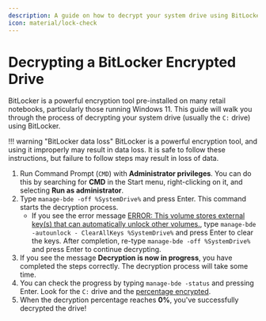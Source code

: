```yaml
---
description: A guide on how to decrypt your system drive using BitLocker
icon: material/lock-check
---
```


# Decrypting a BitLocker Encrypted Drive

BitLocker is a powerful encryption tool pre-installed on many retail notebooks, particularly those running Windows 11. This guide will walk you through the process of decrypting your system drive (usually the `C:` drive) using BitLocker.

!!! warning "BitLocker data loss"
    BitLocker is a powerful encryption tool, and using it improperly may result in data loss. It is safe to follow these instructions, but failure to follow steps may result in loss of data.

1. Run Command Prompt (`CMD`) with **Administrator privileges**. You can do this by searching for **CMD** in the Start menu, right-clicking on it, and selecting **Run as administrator**.
2. Type `manage-bde -off %SystemDrive%` and press Enter. This command starts the decryption process.
    - If you see the error message [ERROR: This volume stores external key(s) that can automatically unlock other volumes.](../../assets/images/bitlocker-error-decrypting.jpg), type `manage-bde -autounlock - ClearAllKeys %SystemDrive%` and press Enter to clear the keys. After completion, re-type `manage-bde -off %SystemDrive%` and press Enter to continue decrypting.
3. If you see the message **Decryption is now in progress**, you have completed the steps correctly. The decryption process will take some time.
4. You can check the progress by typing `manage-bde -status` and pressing Enter. Look for the `C:` drive and the [percentage encrypted](../../assets/images/bitlocker-decryption-progress.png).
5. When the decryption percentage reaches **0%**, you've successfully decrypted the drive!
